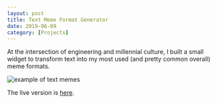 ```yaml
---
layout: post
title: Text Meme Format Generator
date: 2019-06-09
category: [Projects]
---
```


At the intersection of engineering and millennial culture, I built a small
widget to transform text into my most used (and pretty common overall) meme
formats.

![example of text memes](/img/text-memes-example.jpg)

The live version is [here](/widgets/text-memes).
